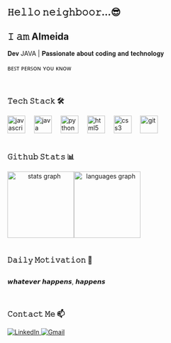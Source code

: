 ## 𝙷𝚎𝚕𝚕𝚘 𝚗𝚎𝚒𝚐𝚑𝚋𝚘𝚘𝚛...😎

<h2 align="left">𝙸 𝚊𝚖 Almeida</h2>

<p align="left">𝐃𝐞𝐯 JAVA | 𝐏𝐚𝐬𝐬𝐢𝐨𝐧𝐚𝐭𝐞 𝐚𝐛𝐨𝐮𝐭 𝐜𝐨𝐝𝐢𝐧𝐠 𝐚𝐧𝐝 𝐭𝐞𝐜𝐡𝐧𝐨𝐥𝐨𝐠𝐲</p>
<p align="left">ʙᴇꜱᴛ ᴘᴇʀꜱᴏɴ ʏᴏᴜ ᴋɴᴏᴡ</p>

<br clear="both">

### 𝚃𝚎𝚌𝚑 𝚂𝚝𝚊𝚌𝚔 🛠️

<div align="left">
  <img src="https://cdn.jsdelivr.net/gh/devicons/devicon/icons/javascript/javascript-original.svg" height="40" alt="javascript logo" />
  <img width="12" />
  <img src="https://cdn.jsdelivr.net/gh/devicons/devicon/icons/java/java-original.svg" height="40" alt="java logo" />
  <img width="12" />
  <img src="https://cdn.jsdelivr.net/gh/devicons/devicon/icons/python/python-original.svg" height="40" alt="python" />
  <img width="12" />
  <img src="https://cdn.jsdelivr.net/gh/devicons/devicon/icons/html5/html5-original.svg" height="40" alt="html5" />
  <img width="12" />
  <img src="https://cdn.jsdelivr.net/gh/devicons/devicon/icons/css3/css3-original.svg" height="40" alt="css3" />
  <img width="12" />
  <img src="https://cdn.jsdelivr.net/gh/devicons/devicon/icons/git/git-original.svg" height="40" alt="git" />
</div>

<br clear="both">

### 𝙶𝚒𝚝𝚑𝚞𝚋 𝚂𝚝𝚊𝚝𝚜 📊

<div align="center">
  <div style="display: flex; justify-content: flex-start; align-items: center;">
    <img src="https://github-readme-stats.vercel.app/api?username=Santssaintly&hide_title=false&hide_rank=false&show_icons=true&include_all_commits=true&count_private=true&disable_animations=false&theme=aura&locale=en&hide_border=false&order=1" height="150" alt="stats graph" />
    <img src="https://github-readme-stats.vercel.app/api/top-langs?username=Santssaintly&locale=en&hide_title=false&layout=compact&card_width=320&langs_count=5&theme=aura&hide_border=false&order=2" height="150" alt="languages graph" />
  </div>
</div>

<br clear="both">

### 𝙳𝚊𝚒𝚕𝚢 𝙼𝚘𝚝𝚒𝚟𝚊𝚝𝚒𝚘𝚗 💪

<div align="center">
  <div style="display: flex; align-items: center;">
      <p>𝙬𝙝𝙖𝙩𝙚𝙫𝙚𝙧 𝙝𝙖𝙥𝙥𝙚𝙣𝙨, 𝙝𝙖𝙥𝙥𝙚𝙣𝙨</p>
    </div>
  </div>
</div>

<br clear="both">

### 𝙲𝚘𝚗𝚝𝚊𝚌𝚝 𝙼𝚎 📫

<div align="left">
  <a href="https://www.linkedin.com/in/wendelsants/" target="_blank">
    <img src="https://img.shields.io/badge/LinkedIn-0077B5?style=for-the-badge&logo=linkedin&logoColor=white" alt="LinkedIn" />
  </a>
  <a href="mailto:seu-email@example.com" target="_blank">
    <img src="https://img.shields.io/badge/Gmail-D14836?style=for-the-badge&logo=gmail&logoColor=white" alt="Gmail" />
  </a>
</div>
